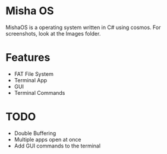 # Misha OS
MishaOS is a operating system written in C# using cosmos.
For screenshots, look at the Images folder.

# Features
- FAT File System
- Terminal App
- GUI
- Terminal Commands

# TODO
 - Double Buffering
 - Multiple apps open at once
 - Add GUI commands to the terminal
